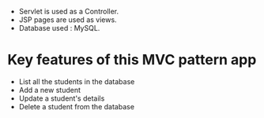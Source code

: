 * Servlet is used as a Controller.
* JSP pages are used as views.
* Database used : MySQL.

# Key features of this MVC pattern app

* List all the students in the database 
* Add a new student 
* Update a student's details 
* Delete a student from the database

